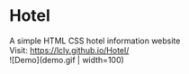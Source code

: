 # Hotel
A simple HTML CSS hotel information website
<br/>
Visit: https://lcly.github.io/Hotel/
<br/>
![Demo](demo.gif | width=100)
